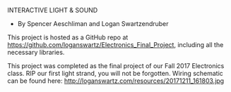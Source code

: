 INTERACTIVE LIGHT & SOUND
 *  By Spencer Aeschliman and Logan Swartzendruber
 
 This project is hosted as a GitHub repo at https://github.com/loganswartz/Electronics_Final_Project, including
 all the necessary libraries.
 
 This project was completed as the final project of our Fall 2017 Electronics class. RIP our first light
 strand, you will not be forgotten. Wiring schematic can be found here: http://loganswartz.com/resources/20171211_161803.jpg
